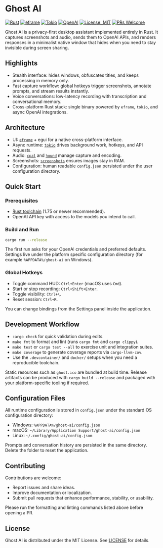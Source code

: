 # Ghost AI

[![Rust](https://img.shields.io/badge/Rust-000000?logo=rust&logoColor=white)](https://www.rust-lang.org/)
[![eframe](https://img.shields.io/badge/eframe-2C3E50)](https://github.com/emilk/egui/tree/master/crates/eframe)
[![Tokio](https://img.shields.io/badge/Tokio-0A7E8C)](https://tokio.rs/)
[![OpenAI](https://img.shields.io/badge/OpenAI-412991?logo=openai&logoColor=white)](https://openai.com/)
[![License: MIT](https://img.shields.io/badge/License-MIT-green.svg?labelColor=gray)](LICENSE)
[![PRs Welcome](https://img.shields.io/badge/PRs-welcome-brightgreen.svg)](https://github.com/Mai0313/ghost-ai/pulls)

Ghost AI is a privacy-first desktop assistant implemented entirely in Rust. It captures screenshots and audio, sends them to OpenAI APIs, and renders responses in a minimalist native window that hides when you need to stay invisible during screen sharing.

## Highlights
- Stealth interface: hides windows, obfuscates titles, and keeps processing in memory only.
- Fast capture workflow: global hotkeys trigger screenshots, annotate prompts, and stream results instantly.
- Voice conversations: low-latency recording with transcription and conversational memory.
- Cross-platform Rust stack: single binary powered by `eframe`, `tokio`, and async OpenAI integrations.

## Architecture
- UI: [`eframe`](https://github.com/emilk/egui/tree/master/crates/eframe) + egui for a native cross-platform interface.
- Async runtime: [`tokio`](https://tokio.rs/) drives background work, hotkeys, and API requests.
- Audio: [`cpal`](https://github.com/RustAudio/cpal) and [`hound`](https://github.com/ruuda/hound) manage capture and encoding.
- Screenshots: [`screenshots`](https://github.com/robmikh/screenshot-rs) ensures images stay in RAM.
- Configuration: human readable `config.json` persisted under the user configuration directory.

## Quick Start

### Prerequisites
- [Rust toolchain](https://www.rust-lang.org/tools/install) (1.75 or newer recommended).
- OpenAI API key with access to the models you intend to call.

### Build and Run
```bash
cargo run --release
```
The first run asks for your OpenAI credentials and preferred defaults. Settings live under the platform specific configuration directory (for example `%APPDATA%/ghost-ai` on Windows).

### Global Hotkeys
- Toggle command HUD: `Ctrl+Enter` (macOS uses `Cmd`).
- Start or stop recording: `Ctrl+Shift+Enter`.
- Toggle visibility: `Ctrl+\`.
- Reset session: `Ctrl+R`.

You can change bindings from the Settings panel inside the application.

## Development Workflow
- `cargo check` for quick validation during edits.
- `make fmt` to format and lint (runs `cargo fmt` and `cargo clippy`).
- `make test` or `cargo test --all` to exercise unit and integration suites.
- `make coverage` to generate coverage reports via `cargo-llvm-cov`.
- Use the `.devcontainer/` and `docker/` setups when you need a reproducible toolchain.

Static resources such as `ghost.ico` are bundled at build time. Release artifacts can be produced with `cargo build --release` and packaged with your platform-specific tooling if required.

## Configuration Files
All runtime configuration is stored in `config.json` under the standard OS configuration directory:
- Windows: `%APPDATA%/ghost-ai/config.json`
- macOS: `~/Library/Application Support/ghost-ai/config.json`
- Linux: `~/.config/ghost-ai/config.json`

Prompts and conversation history are persisted in the same directory. Delete the folder to reset the application.

## Contributing
Contributions are welcome:
- Report issues and share ideas.
- Improve documentation or localization.
- Submit pull requests that enhance performance, stability, or usability.

Please run the formatting and linting commands listed above before opening a PR.

## License
Ghost AI is distributed under the MIT License. See [LICENSE](LICENSE) for details.



